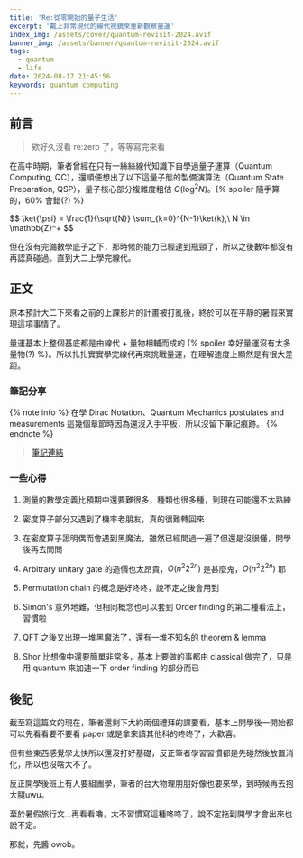```yaml
---
title: 'Re:從零開始的量子生活'
excerpt: '戴上非常現代的線代視鏡來重新觀察量運'
index_img: /assets/cover/quantum-revisit-2024.avif
banner_img: /assets/banner/quantum-revisit-2024.avif
tags:
  - quantum
  - life
date: 2024-08-17 21:45:56
keywords: quantum computing
---
```


<!-- Latex Protector: Remove "@" before use -->
<!--@lp:skip-all-->
<!--@lp:skip-some-->

<!-- EMSP Replacer: Auto replacement of double full-width white-space with &emsp;&emsp; -->

<!-- Spoiler Replacer: Replace ||text||  with {% spoiler text %} -->
<!--@sprp:skip-all-->

<!-- Footnote Reposer: Auto repositioning of all the footnotes in post -->
<!--@ft:skip-all-->


## 前言

> 欸好久沒看 re:zero 了，等等寫完來看 

在高中時期，筆者曾經在只有一絲絲線代知識下自學過量子運算（Quantum Computing, QC），還順便想出了以下這量子態的製備演算法（Quantum State Preparation, QSP），量子核心部分複雜度粗估 $O(\log^2N)$。{% spoiler 隨手算的，60% 會錯(?) %}

<p>
$$
\ket{\psi} = \frac{1}{\sqrt{N}} \sum_{k=0}^{N-1}\ket{k},\ N \in \mathbb{Z}^+
$$
</p>

但在沒有完備數學底子之下，那時候的能力已經達到瓶頸了，所以之後數年都沒有再認真碰過。直到大二上學完線代。

## 正文

原本預計大二下來看之前的上課影片的計畫被打亂後，終於可以在平靜的暑假來實現這項事情了。

量運基本上整個基底都是由線代 + 量物相輔而成的 {% spoiler 幸好量運沒有太多量物(?) %}。所以扎扎實實學完線代再來挑戰量運，在理解速度上顯然是有很大差距。

### 筆記分享

{% note info %}
在學 Dirac Notation、Quantum Mechanics postulates and measurements 這幾個章節時因為還沒入手平板，所以沒留下筆記痕跡。
{% endnote %}

> [筆記連結](https://drive.google.com/drive/folders/1rRyHE9to2wZODhvhZ-U_Lv1r56FOMNON?usp=sharing)

### 一些心得

1. 測量的數學定義比預期中還要難很多，種類也很多種，到現在可能還不太熟練

2. 密度算子部分又遇到了機率老朋友，真的很難轉回來

3. 在密度算子證明偶而會遇到黑魔法，雖然已經問過一遍了但還是沒很懂，開學後再去問問

4. Arbitrary unitary gate 的造價也太昂貴，$O(n^2 2^{2n})$ 是甚麼鬼，$O(n^2 2^{2n})$ 耶

5. Permutation chain 的概念是好咚咚，說不定之後會用到

6. Simon's 意外地難，但相同概念也可以套到 Order finding 的第二種看法上，習慣啦

7. QFT 之後又出現一堆黑魔法了，還有一堆不知名的 theorem & lemma

8. Shor 比想像中還要簡單非常多，基本上要做的事都由 classical 做完了，只是用 quantum 來加速一下 order finding 的部分而已

## 後記

截至寫這篇文的現在，筆者還剩下大約兩個禮拜的課要看，基本上開學後一開始都可以先看看要不要看 paper 或是拿來讀其他科的咚咚了，大歡喜。

但有些東西感覺學太快所以還沒打好基礎，反正筆者學習習慣都是先碰然後放置消化，所以也沒啥大不了。

反正開學後班上有人要組團學，筆者的台大物理朋朋好像也要來學，到時候再去抱大腿uwu。

至於暑假旅行文...再看看嚕，太不習慣寫這種咚咚了，說不定拖到開學才會出來也說不定。

那就，先醬 owob。

